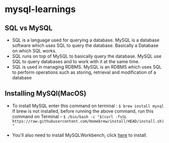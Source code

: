 # mysql-learnings

## SQL vs MySQL

- SQL is a language used for querying a database. MySQL is a database software which uses SQL to query the database. Basically a Database on which SQL works.
- SQL runs on top of MySQL to basically query the database. MySQL use SQL to query databases and to work with it at the same time.
- SQL is used in managing RDBMS. MySQL is an RDBMS which uses SQL to perform operations such as storing, retrieval and modification of a database

## Installing MySQl(MacOS)

- To install MySQL enter this command on terminal : `$ brew install mysql`  
If brew is not installed, before running the above command, run this command on Terminal - `$ /bin/bash -c "$(curl -fsSL https://raw.githubusercontent.com/Homebrew/install/HEAD/install.sh)"`

- You'll also need to install MySQLWorkbench, click [here](https://dev.mysql.com/downloads/workbench/) to install.